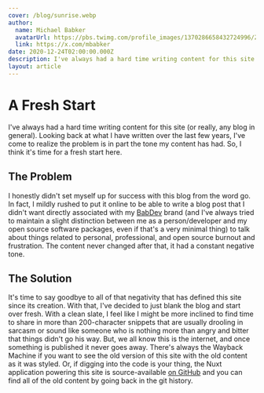 ```yaml
---
cover: /blog/sunrise.webp
author:
  name: Michael Babker
  avatarUrl: https://pbs.twimg.com/profile_images/1370286658432724996/ZMSDzzIi_400x400.jpg
  link: https://x.com/mbabker
date: 2020-12-24T02:00:00.000Z
description: I've always had a hard time writing content for this site (or really, any blog in general). Looking back at what I have written over the last few years, I've come to realize the problem is in part the tone my content has had. So, I think it's time for a fresh start here.
layout: article
---
```


# A Fresh Start

I've always had a hard time writing content for this site (or really, any blog in general). Looking back at what I have written over the last few years, I've come to realize the problem is in part the tone my content has had. So, I think it's time for a fresh start here.

## The Problem

I honestly didn't set myself up for success with this blog from the word go. In fact, I mildly rushed to put it online to be able to write a blog post that I didn't want directly associated with my [BabDev](https://www.babdev.com/) brand (and I've always tried to maintain a slight distinction between me as a person/developer and my open source software packages, even if that's a very minimal thing) to talk about things related to personal, professional, and open source burnout and frustration. The content never changed after that, it had a constant negative tone.

## The Solution

It's time to say goodbye to all of that negativity that has defined this site since its creation. With that, I've decided to just blank the blog and start over fresh. With a clean slate, I feel like I might be more inclined to find time to share in more than 200-character snippets that are usually drooling in sarcasm or sound like someone who is nothing more than angry and bitter that things didn't go his way. But, we all know this is the internet, and once something is published it never goes away. There's always the Wayback Machine if you want to see the old version of this site with the old content as it was styled. Or, if digging into the code is your thing, the Nuxt application powering this site is source-available [on GitHub](https://github.com/mbabker/michaels.website) and you can find all of the old content by going back in the git history. 
